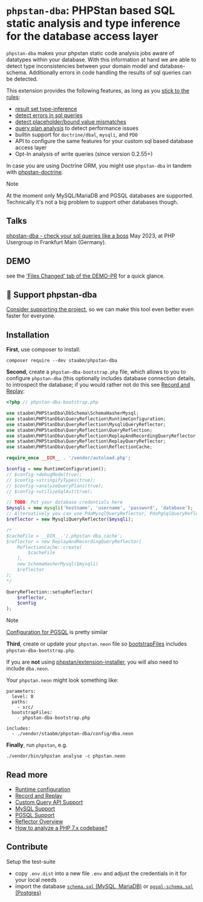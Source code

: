 # `phpstan-dba`: PHPStan based SQL static analysis and type inference for the database access layer

`phpstan-dba` makes your phpstan static code analysis jobs aware of datatypes within your database.
With this information at hand we are able to detect type inconsistencies between your domain model and database-schema.
Additionally errors in code handling the results of sql queries can be detected.

This extension provides the following features, as long as you [stick to the rules](https://staabm.github.io/2022/07/23/phpstan-dba-inference-placeholder.html#the-golden-phpstan-dba-rules):

* [result set type-inference](https://staabm.github.io/2022/06/19/phpstan-dba-type-inference.html)
* [detect errors in sql queries](https://staabm.github.io/2022/08/05/phpstan-dba-syntax-error-detection.html)
* [detect placeholder/bound value mismatches](https://staabm.github.io/2022/07/30/phpstan-dba-placeholder-validation.html)
* [query plan analysis](https://staabm.github.io/2022/08/16/phpstan-dba-query-plan-analysis.html) to detect performance issues
* builtin support for `doctrine/dbal`, `mysqli`, and `PDO`
* API to configure the same features for your custom sql based database access layer
* Opt-In analysis of write queries (since version 0.2.55+)

In case you are using Doctrine ORM, you might use `phpstan-dba` in tandem with [phpstan-doctrine](https://github.com/phpstan/phpstan-doctrine).

> [!NOTE]
> At the moment only MySQL/MariaDB and PGSQL databases are supported. Technically it's not a big problem to support other databases though.

## Talks

[phpstan-dba - check your sql queries like a boss](https://staabm.github.io/talks/phpstan-dba@phpugffm/)
May 2023, at PHP Usergroup in Frankfurt Main (Germany).

## DEMO

see the ['Files Changed' tab of the DEMO-PR](https://github.com/staabm/phpstan-dba/pull/61/files#diff-98a3c43049f6a0c859c0303037d9773534396533d7890bad187d465d390d634e) for a quick glance.

## 💌 Support phpstan-dba

[Consider supporting the project](https://github.com/sponsors/staabm), so we can make this tool even better even faster for everyone.

## Installation

**First**, use composer to install:

```shell
composer require --dev staabm/phpstan-dba
```

**Second**, create a `phpstan-dba-bootstrap.php` file, which allows to you to configure `phpstan-dba` (this optionally includes database connection details, to introspect the database; if you would rather not do this see [Record and Replay](https://github.com/staabm/phpstan-dba/blob/main/docs/record-and-replay.md):

```php
<?php // phpstan-dba-bootstrap.php

use staabm\PHPStanDba\DbSchema\SchemaHasherMysql;
use staabm\PHPStanDba\QueryReflection\RuntimeConfiguration;
use staabm\PHPStanDba\QueryReflection\MysqliQueryReflector;
use staabm\PHPStanDba\QueryReflection\QueryReflection;
use staabm\PHPStanDba\QueryReflection\ReplayAndRecordingQueryReflector;
use staabm\PHPStanDba\QueryReflection\ReplayQueryReflector;
use staabm\PHPStanDba\QueryReflection\ReflectionCache;

require_once __DIR__ . '/vendor/autoload.php';

$config = new RuntimeConfiguration();
// $config->debugMode(true);
// $config->stringifyTypes(true);
// $config->analyzeQueryPlans(true);
// $config->utilizeSqlAst(true);

// TODO: Put your database credentials here
$mysqli = new mysqli('hostname', 'username', 'password', 'database');
// Alternatively you can use PdoMysqlQueryReflector, PdoPgSqlQueryReflector instead
$reflector = new MysqliQueryReflector($mysqli);

/*
$cacheFile = __DIR__.'/.phpstan-dba.cache';
$reflector = new ReplayAndRecordingQueryReflector(
    ReflectionCache::create(
        $cacheFile
    ),
    new SchemaHasherMysql($mysqli)
    $reflector
);
*/

QueryReflection::setupReflector(
    $reflector,
    $config
);
```

> [!NOTE]
> [Configuration for PGSQL](https://github.com/staabm/phpstan-dba/blob/main/docs/pgsql.md) is pretty similar

**Third**, create or update your `phpstan.neon` file so [bootstrapFiles](https://phpstan.org/config-reference#bootstrap) includes `phpstan-dba-bootstrap.php`.

If you are **not** using [phpstan/extension-installer](https://github.com/phpstan/extension-installer), you will also need to include `dba.neon`.

Your `phpstan.neon` might look something like:

```neon
parameters:
  level: 8
  paths:
    - src/
  bootstrapFiles:
    - phpstan-dba-bootstrap.php

includes:
  - ./vendor/staabm/phpstan-dba/config/dba.neon
```

**Finally**, run `phpstan`, e.g.

```shell
./vendor/bin/phpstan analyse -c phpstan.neon
```

## Read more

- [Runtime configuration](https://github.com/staabm/phpstan-dba/blob/main/docs/configuration.md)
- [Record and Replay](https://github.com/staabm/phpstan-dba/blob/main/docs/record-and-replay.md)
- [Custom Query API Support](https://github.com/staabm/phpstan-dba/blob/main/docs/rules.md)
- [MySQL Support](https://github.com/staabm/phpstan-dba/blob/main/docs/mysql.md)
- [PGSQL Support](https://github.com/staabm/phpstan-dba/blob/main/docs/pgsql.md)
- [Reflector Overview](https://github.com/staabm/phpstan-dba/blob/main/docs/reflectors.md)
- [How to analyze a PHP 7.x codebase?](https://github.com/staabm/phpstan-dba/blob/main/docs/faq.md)

## Contribute

Setup the test-suite

- copy `.env.dist` into a new file `.env` and adjust the credentials in it for your local needs
- import the database [`schema.sql` (MySQL, MariaDB)](https://github.com/staabm/phpstan-dba/blob/main/tests/schema.sql) or [`pgsql-schema.sql` (Postgres)](https://github.com/staabm/phpstan-dba/blob/main/tests/pgsql-schema.sql)
